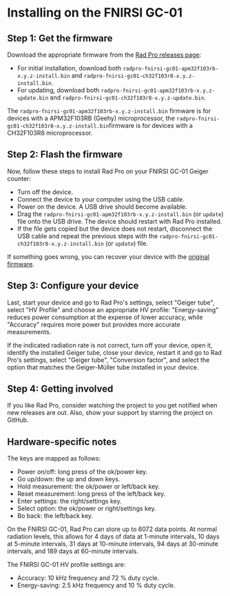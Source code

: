# Installing on the FNIRSI GC-01

## Step 1: Get the firmware

Download the appropriate firmware from the [Rad Pro releases page](https://github.com/Gissio/radpro/releases):
  * For initial installation, download both `radpro-fnirsi-gc01-apm32f103rb-x.y.z-install.bin` and `radpro-fnirsi-gc01-ch32f103r8-x.y.z-install.bin`.
  * For updating, download both `radpro-fnirsi-gc01-apm32f103rb-x.y.z-update.bin` and `radpro-fnirsi-gc01-ch32f103r8-x.y.z-update.bin`.

The `radpro-fnirsi-gc01-apm32f103rb-x.y.z-install.bin` firmware is for devices with a APM32F103RB (Geehy) microprocessor, the `radpro-fnirsi-gc01-ch32f103r8-x.y.z-install.bin`firmware is for devices with a CH32F103R8 microprocessor.

## Step 2: Flash the firmware

Now, follow these steps to install Rad Pro on your FNIRSI GC-01 Geiger counter:

* Turn off the device.
* Connect the device to your computer using the USB cable.
* Power on the device. A USB drive should become available.
* Drag the `radpro-fnirsi-gc01-apm32f103rb-x.y.z-install.bin` (or `update`) file onto the USB drive. The device should restart with Rad Pro installed.
* If the file gets copied but the device does not restart, disconnect the USB cable and repeat the previous steps with the `radpro-fnirsi-gc01-ch32f103r8-x.y.z-install.bin` (or `update`) file.

If something goes wrong, you can recover your device with the [original firmware](devices/FNIRSI%20GC-01/firmware).

## Step 3: Configure your device

Last, start your device and go to Rad Pro's settings, select "Geiger tube", select "HV Profile" and choose an appropriate HV profile: "Energy-saving" reduces power consumption at the expense of lower accuracy, while "Accuracy" requires more power but provides more accurate measurements.

If the indicated radiation rate is not correct, turn off your device, open it, identify the installed Geiger tube, close your device, restart it and go to Rad Pro's settings, select "Geiger tube", "Conversion factor", and select the option that matches the Geiger-Müller tube installed in your device.

## Step 4: Getting involved

If you like Rad Pro, consider watching the project to you get notified when new releases are out. Also, show your support by starring the project on GitHub.

## Hardware-specific notes

The keys are mapped as follows:

  * Power on/off: long press of the ok/power key.
  * Go up/down: the up and down keys.
  * Hold measurement: the ok/power or left/back key.
  * Reset measurement: long press of the left/back key.
  * Enter settings: the right/settings key.
  * Select option: the ok/power or right/settings key.
  * Bo back: the left/back key.

On the FNIRSI GC-01, Rad Pro can store up to 6072 data points. At normal radiation levels, this allows for 4 days of data at 1-minute intervals, 10 days at 5-minute intervals, 31 days at 10-minute intervals, 94 days at 30-minute intervals, and 189 days at 60-minute intervals.

The FNIRSI GC-01 HV profile settings are:

* Accuracy: 10 kHz frequency and 72 % duty cycle.
* Energy-saving: 2.5 kHz frequency and 10 % duty cycle.
